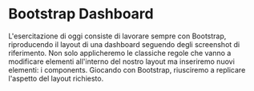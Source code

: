 # Bootstrap Dashboard

L'esercitazione di oggi consiste di lavorare sempre con Bootstrap, riproducendo il layout di una dashboard seguendo degli screenshot di riferimento. Non solo applicheremo le classiche regole che vanno a modificare elementi all'interno del nostro layout ma inseriremo nuovi elementi: i components. Giocando con Bootstrap, riusciremo a replicare l'aspetto del layout richiesto.